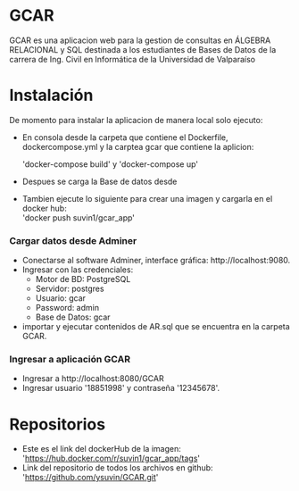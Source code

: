 # GCAR
GCAR es una aplicacion web para la gestion de consultas en ÁLGEBRA RELACIONAL y SQL destinada a los estudiantes de Bases de Datos de la carrera de Ing. Civil en Informática de la Universidad de Valparaíso

# Instalación
De momento para instalar la aplicacion de manera local solo ejecuto:
- En consola desde la carpeta que contiene el Dockerfile, dockercompose.yml y la carptea gcar que contiene la aplicion:
  
  'docker-compose build' y 'docker-compose up'
- Despues se carga la Base de datos desde
- Tambien ejecute lo siguiente para crear una imagen y cargarla en el docker hub:  
  'docker push suvin1/gcar_app'
  
### Cargar datos desde Adminer
- Conectarse al software Adminer, interface gráfica: http://localhost:9080.
- Ingresar con las credenciales:
    - Motor de BD: PostgreSQL
    - Servidor: postgres
    - Usuario: gcar
    - Password: admin
    - Base de Datos: gcar
- importar y ejecutar contenidos de AR.sql que se encuentra en la carpeta GCAR.  

### Ingresar a aplicación GCAR
- Ingresar a http://localhost:8080/GCAR
- Ingresar usuario '18851998' y contraseña '12345678'.
  
  
# Repositorios
- Este es el link del dockerHub de la imagen: 
  'https://hub.docker.com/r/suvin1/gcar_app/tags'
- Link del repositorio de todos los archivos en github:
  'https://github.com/ysuvin/GCAR.git'
